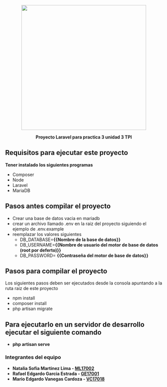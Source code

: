 <p align="center"><img src="https://raw.githubusercontent.com/laravel/art/master/logo-lockup/5%20SVG/2%20CMYK/1%20Full%20Color/laravel-logolockup-cmyk-red.svg" width="400"></p>

<p align="center">
<b>Proyecto Laravel para practica 3 unidad 3 TPI</b>
</p>

## Requisitos para ejecutar este proyecto
**Tener instalado los siguientes programas**

- Composer
- Node
- Laravel
- MariaDB

## Pasos antes compilar el proyecto
- Crear una base de datos vacia en mariadb
- crear un archivo llamado .env en la raiz del proyecto siguiendo el ejemplo de .env.example
- reemplazar los valores siguientes
	- DB_DATABASE=**{{Nombre de la base de datos}}**
	- DB_USERNAME=**{{Nombre de usuario del motor de base de datos (root por deferto)}}**
	- DB_PASSWORD= **{{Contraseña del motor de base de datos}}**

## Pasos para compilar el proyecto
Los siguientes pasos deben ser ejecutados desde la consola apuntando a la ruta raiz de este proyecto

- npm install
- composer install
- php artisan migrate

## Para ejecutarlo en un servidor de desarrollo ejecutar el siguiente comando

- **php artisan serve**

### Integrantes del equipo

- **Natalia Sofia Martinez Lima - [ML17002](mailto:ml17002@ues.edu.sv.com)**
- **Rafael Edgardo Garcia Estrada - [GE17001](mailto:ge17001@ues.edu.sv.com)**
- **Mario Edgardo Vanegas Cardoza - [VC17018](mailto:vc17018@ues.edu.sv.com)**
